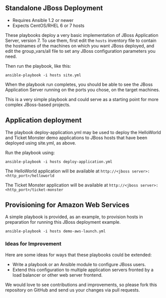 ## Standalone JBoss Deployment

- Requires Ansible 1.2 or newer
- Expects CentOS/RHEL 6 or 7 hosts

These playbooks deploy a very basic implementation of JBoss Application Server,
version 7. To use them, first edit the `hosts` inventory file to contain the
hostnames of the machines on which you want JBoss deployed, and edit the 
group_vars/all file to set any JBoss configuration parameters you need.

Then run the playbook, like this:

	ansible-playbook -i hosts site.yml

When the playbook run completes, you should be able to see the JBoss
Application Server running on the ports you chose, on the target machines.

This is a very simple playbook and could serve as a starting point for more
complex JBoss-based projects. 

## Application deployment

The playbook deploy-application.yml may be used to deploy the HelloWorld and Ticket Monster demo applications to JBoss hosts that have been deployed using site.yml, as above.

Run the playbook using:

	ansible-playbook -i hosts deploy-application.yml
	
The HelloWorld application will be available at `http://<jboss server>:<http_port>/helloworld`

The Ticket Monster application will be available at `http://<jboss server>:<http_port>/ticket-monster`

## Provisioning for Amazon Web Services

A simple playbook is provided, as an example, to provision hosts in preparation for running this JBoss deployment example.

	ansible-playbook -i hosts demo-aws-launch.yml

### Ideas for Improvement

Here are some ideas for ways that these playbooks could be extended:

- Write a playbook or an Ansible module to configure JBoss users.
- Extend this configuration to multiple application servers fronted by a load
balancer or other web server frontend.

We would love to see contributions and improvements, so please fork this
repository on GitHub and send us your changes via pull requests.
